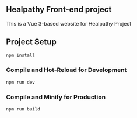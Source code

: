 ## Healpathy Front-end project

This is a Vue 3-based website for Healpathy Project

## Project Setup

```sh
npm install
```

### Compile and Hot-Reload for Development

```sh
npm run dev
```

### Compile and Minify for Production

```sh
npm run build
```
